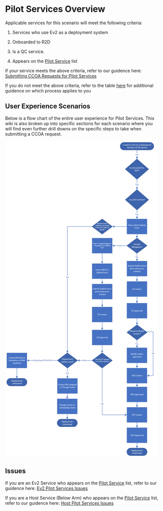 # Pilot Services Overview
Applicable services for this scenario will meet the following criteria: 

1. Services who use Ev2 as a deployment system

2. Onboarded to R2D

3. Is a QC service.  

4. Appears on the [Pilot Service](https://eng.ms/docs/products/fcm-engineering-hub/SafeFlyCCOAExceptions/PilotServices/PilotServices) list


If your service meets the above criteria, refer to our guidence here: [Submitting CCOA Requests for Pilot Services](https://eng.ms/docs/products/fcm-engineering-hub/SafeFlyCCOAExceptions/PilotServices/SubmittingCCOARequestsPilot)


If you do not meet the above criteria, refer to the table [here](https://eng.ms/docs/products/fcm-engineering-hub/SafeFlyCCOAExceptions/CCOAinSafeFlyOverview#which-exception-process-to-use) for additional guidence on which process applies to you

<!--2. Select list of host services who use AzDeployer as a deployment system. Refer to the table [here](https://eng.ms/docs/products/fcm-engineering-hub/SafeFlyCCOAExceptions/PilotServices/PilotServices) to see if your service is in scope-->

## User Experience Scenarios

Below is a flow chart of the entire user experience for Pilot Services. This wiki is also broken up into specific sections for each scenario where you will find even further drill downs on the specific steps to take when submitting a CCOA request.

![alt text](media/E2E_Pilot.png)

## Issues

If you are an Ev2 Service who appears on the [Pilot Service](https://eng.ms/docs/products/fcm-engineering-hub/SafeFlyCCOAExceptions/PilotServices/PilotServices) list, refer to our guidence here: [Ev2 Pilot Services Issues](https://eng.ms/docs/products/fcm-engineering-hub/SafeFlyCCOAExceptions/PilotServices/Errors/Ev2PilotServicesErrors) 

If you are a Host Service (Below Arm) who appears on the [Pilot Service](https://eng.ms/docs/products/fcm-engineering-hub/SafeFlyCCOAExceptions/Errors/PilotServices/PilotServices) list, refer to our guidence here: [Host Pilot Services Issues](https://eng.ms/docs/products/fcm-engineering-hub/SafeFlyCCOAExceptions/PilotServices/Errors/HostPilotServicesErrors) 
